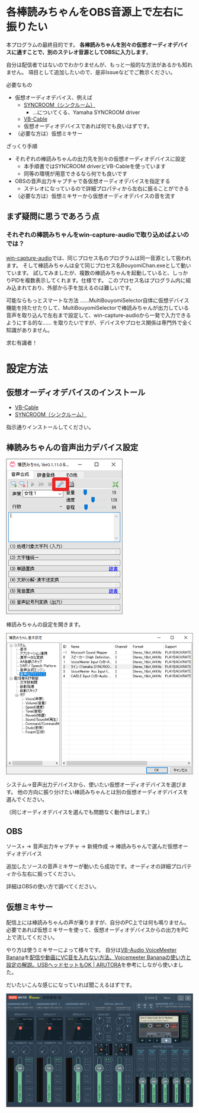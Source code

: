 # 各棒読みちゃんをOBS音源上で左右に振りたい

本プログラムの最終目的です。
**各棒読みちゃんを別々の仮想オーディオデバイスに通すことで、別のステレオ音源としてOBSに入力します**。

自分は配信者ではないのでわかりませんが、もっと一般的な方法があるかも知れません。
項目として追加したいので、是非Issueなどでご教示ください。


必要なもの
- 仮想オーディオデバイス、例えば
    - [SYNCROOM（シンクルーム）](https://syncroom.yamaha.com/?utm_source=jpy_foot_br&utm_medium=owned&utm_campaign=allyear)
        - …についてくる、Yamaha SYNCROOM driver
    - [VB\-Cable](https://vb-audio.com/Cable/index.htm)
    - 仮想オーディオデバイスであれば何でも良いはずです。
- （必要な方は）仮想ミキサー


ざっくり手順
- それぞれの棒読みちゃんの出力先を別々の仮想オーディオデバイスに設定
    - 本手順書ではSYNCROOM driverとVB-Cableを使っています
    - 同等の環境が用意できるなら何でも良いです
- OBSの音声出力キャプチャで各仮想オーディオデバイスを指定する
    - ステレオになっているので詳細プロパティから左右に振ることができる
- （必要な方は）仮想ミキサーから仮想オーディオデバイスの音を流す

## まず疑問に思うであろう点

### それぞれの棒読みちゃんをwin-capture-audioで取り込めばよいのでは？

[win\-capture\-audio](https://obsproject.com/forum/resources/win-capture-audio.1338/)では、同じプロセス名のプログラムは同一音源として扱われます。
そして棒読みちゃんは全て同じプロセス名BouyomiChan.exeとして動いています。
試してみましたが、複数の棒読みちゃんを起動していると、しっかりPIDを複数表示してくれます。仕様です。
このプロセス名はプログラム内に組み込まれており、外部から手を加えるのは難しいです。

可能ならもっとスマートな方法
……MultiBouyomiSelector自体に仮想デバイス機能を持たせたりして、MultiBouyomiSelectorで棒読みちゃんが出力している音声を取り込んで左右まで設定して、win-capture-audioから一発で入力できるようにする的な……
を取りたいですが、デバイスやプロセス関係は専門外で全く知識がありません。

求む有識者！


# 設定方法

## 仮想オーディオデバイスのインストール
- [VB\-Cable](https://vb-audio.com/Cable/index.htm)
- [SYNCROOM（シンクルーム）](https://syncroom.yamaha.com/?utm_source=jpy_foot_br&utm_medium=owned&utm_campaign=allyear)

指示通りインストールしてください。

## 棒読みちゃんの音声出力デバイス設定

![bouyomichan](image/bouyomichan.png)

棒読みちゃんの設定を開きます。

![bouyomichan-devicesetting](image/bouyomichan-devicesetting.png)

システム->音声出力デバイスから、使いたい仮想オーディオデバイスを選びます。
他の方向に振り分けたい棒読みちゃんとは別の仮想オーディオデバイスを選んでください。

（同じオーディオデバイスを選んでも問題なく動作はします。）


## OBS
ソース+ -> 音声出力キャプチャ -> 新規作成 -> 棒読みちゃんで選んだ仮想オーディオデバイス

追加したソースの音声ミキサーが動いたら成功です。オーディオの詳細プロパティから左右に振ってください。

詳細はOBSの使い方で調べてください。

## 仮想ミキサー

配信上には棒読みちゃんの声が乗りますが、自分のPC上では何も鳴りません。
必要であれば仮想ミキサーを使って、仮想オーディオデバイスからの出力をPC上で流してください。

やり方は使うミキサーによって様々です。
自分は[VB\-Audio VoiceMeeter Banana](https://vb-audio.com/Voicemeeter/banana.htm)を[配信や動画にVC音を入れない方法、Voicemeeter Bananaの使い方と設定の解説。USBヘッドセットもOK \| ARUTORA](https://arutora.com/15444)を参考にしながら使いました。

だいたいこんな感じになっていれば聞こえるはずです。

![banana](image/banana.png)